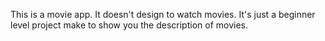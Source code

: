 This is a movie app. 
It doesn't design to watch movies. It's just a beginner level project make to show you the description of movies.
